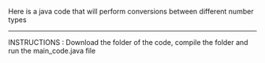 Here is a java code that will perform conversions between different number types
**********************************************************************************
INSTRUCTIONS :
Download the folder of the code, compile the folder and run the main_code.java file
